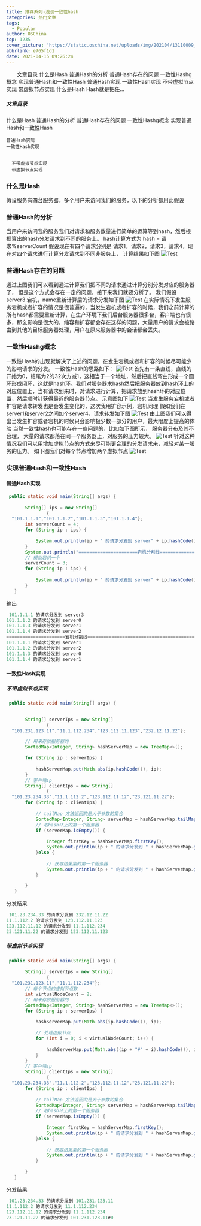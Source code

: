 ```yaml
---
title: 推荐系列-浅谈一致性hash
categories: 热门文章
tags:
  - Popular
author: OSChina
top: 1235
cover_picture: 'https://static.oschina.net/uploads/img/202104/13110009_LCi7.png'
abbrlink: e765f1d1
date: 2021-04-15 09:26:24
---
```


&emsp;&emsp;文章目录 什么是Hash 普通Hash的分析 普通Hash存在的问题 一致性Hashg概念 实现普通Hash和一致性Hash 普通Hash实现 一致性Hash实现 不带虚拟节点实现 带虚拟节点实现 什么是Hash Hash就是把任...
<!-- more -->

                                                                                                                                                                                         
 
  
 ##### 文章目录 
  
  什么是Hash 
  普通Hash的分析 
  普通Hash存在的问题 
  一致性Hashg概念 
  实现普通Hash和一致性Hash 
   
    
    普通Hash实现 
    一致性Hash实现 
     
      
      不带虚拟节点实现 
      带虚拟节点实现 
       
     
  
 
 
 
### 什么是Hash 
 
假设服务有四台服务器，多个用户来访问我们的服务，以下的分析都用此假设 
 
### 普通Hash的分析 
当用户来访问我的服务我们对请求和服务数量进行简单的运算等到hash，然后根据算出的hash分发请求到不同的服务上。 hash计算方式为 hash = 请求%serverCount 假设现在有四个请求分别是 请求1，请求2，请求3，请求4，现在对四个请求进行计算分发请求到不同非服务上， 计算结果如下图 ![Test](https://static.oschina.net/uploads/img/202104/13110009_LCi7.png  '浅谈一致性hash') 
 
### 普通Hash存在的问题 
通过上图我们可以看到通过计算我们把不同的请求通过计算分别分发对应的服务器了， 但是这个方式会存在一定的问题，接下来我们就要分析了。 我们假设server3 宕机，name重新计算后的请求分发如下图 ![Test](https://static.oschina.net/uploads/img/202104/13110009_LCi7.png  '浅谈一致性hash') 在实际情况下发生服务宕机或者扩容的情况是很普遍的，当发生宕机或者扩容的时候，我们之前计算的所有hash都需要重新计算，在生产环境下我们后台服务器很多台，客户端也有很多，那么影响是很⼤的，缩容和扩容都会存在这样的问题，⼤量⽤户的请求会被路由到其他的⽬标服务器处理，⽤户在原来服务器中的会话都会丢失。 
 
### 一致性Hashg概念 
一致性Hash的出现就解决了上述的问题，在发生宕机或者和扩容的时候尽可能少的影响请求的分发。 
一致性Hash的思路如下： ![Test](https://static.oschina.net/uploads/img/202104/13110009_LCi7.png  '浅谈一致性hash') 首先有一条直线，直线的开始为0，结尾为2的32次方减1，这相当于一个地址，然后把直线弯曲形成一个圆环形成闭环，这就是hash环。我们对服务器求hash然后把服务器放到hash环上的对应位置上，当有请求到来时，对请求进行计算，把请求放到hash环的对应位置，然后顺时针获得最近的服务器节点。 示意图如下 ![Test](https://static.oschina.net/uploads/img/202104/13110009_LCi7.png  '浅谈一致性hash') 当发生服务宕机或者扩容是请求转发也是会发生变化的，这次我用扩容示例，宕机同理 假如我们在server1和server2之间加个server4，请求转发如下图 ![Test](https://static.oschina.net/uploads/img/202104/13110009_LCi7.png  '浅谈一致性hash') 由上图我们可以得出当发生扩容或者宕机的时候只会影响极少数一部分的用户，最大限度上提高的体验 
当然一致性hash也可能存在一些问题的，比如如下图所示， 服务器分布及其不合理， 大量的请求都落在同一个服务器上，对服务的压力较大。 ![Test](https://static.oschina.net/uploads/img/202104/13110009_LCi7.png  '浅谈一致性hash') 针对这种情况我们可以用增加虚拟节点的方式来尽可能更合理的分发请求来，减轻对某一服务的压力。 如下图我们对每个节点增加两个虚拟节点 ![Test](https://static.oschina.net/uploads/img/202104/13110009_LCi7.png  '浅谈一致性hash') 
 
### 实现普通Hash和一致性Hash 
 
#### 普通Hash实现 
 
 ```java 
  public static void main(String[] args) {
   
        String[] ips = new String[]
                {
   "101.1.1.1","101.1.1.2","101.1.1.3","101.1.1.4"};
        int serverCount = 4;
        for (String ip : ips) {
   
            System.out.println(ip + " 的请求分发到 server" + ip.hashCode()%serverCount);
        }
        System.out.println("======================宕机分割线==========================================");
        // 模拟宕机一个
        serverCount = 3;
        for (String ip : ips) {
   
            System.out.println(ip + " 的请求分发到 server" + ip.hashCode()%serverCount);
        }
    }
  ``` 
  
输出 
 
 ```java 
  101.1.1.1 的请求分发到 server3
101.1.1.2 的请求分发到 server0
101.1.1.3 的请求分发到 server1
101.1.1.4 的请求分发到 server2
======================宕机分割线==========================================
101.1.1.1 的请求分发到 server1
101.1.1.2 的请求分发到 server2
101.1.1.3 的请求分发到 server0
101.1.1.4 的请求分发到 server1
  ``` 
  
 
#### 一致性Hash实现 
 
##### 不带虚拟节点实现 
 
 ```java 
  public static void main(String[] args) {
   

        String[] serverIps = new String[]
                {
   "101.231.123.11","11.1.112.234","123.112.11.123","232.12.11.22"};

        // 用来存放服务器的
        SortedMap<Integer, String> hashServerMap = new TreeMap<>();

        for (String ip : serverIps) {
   
            hashServerMap.put(Math.abs(ip.hashCode()), ip);
        }
        // 客戶端ip
        String[] clientIps = new String[]
                {
   "101.23.234.33","11.1.112.2","123.112.11.12","23.121.11.22"};
        for (String ip : clientIps) {
   
            // tailMap 方法返回的是大于参数的集合
            SortedMap<Integer, String> serverMap = hashServerMap.tailMap(Math.abs(ip.hashCode()));
            // 取hash环上的第一个服务器
            if (serverMap.isEmpty()) {
   
                Integer firstKey = hashServerMap.firstKey();
                System.out.println(ip + " 的请求分发到 " + hashServerMap.get(firstKey));
            }else {
   
                // 获取结果集的第一个服务器
                System.out.println(ip + " 的请求分发到 " + hashServerMap.get(serverMap.firstKey()));
            }

        }
    }
  ``` 
  
分发结果 
 
 ```java 
  101.23.234.33 的请求分发到 232.12.11.22
11.1.112.2 的请求分发到 123.112.11.123
123.112.11.12 的请求分发到 11.1.112.234
23.121.11.22 的请求分发到 123.112.11.123
  ``` 
  
 
##### 带虚拟节点实现 
 
 ```java 
  public static void main(String[] args) {
   
        String[] serverIps = new String[]
                {
   "101.231.123.11","11.1.112.234"};
        // 每个节点的虚拟节点数
        int virtualNodeCount = 2;
        // 用来存放服务器的
        SortedMap<Integer, String> hashServerMap = new TreeMap<>();
        for (String ip : serverIps) {
   
            hashServerMap.put(Math.abs(ip.hashCode()), ip);

            // 处理虚拟节点
            for (int i = 0; i < virtualNodeCount; i++) {
   
                hashServerMap.put(Math.abs((ip + "#" + i).hashCode()), ip + "#" + i);
            }
        }
        // 客戶端ip
        String[] clientIps = new String[]
                {
   "101.23.234.33","11.1.112.2","123.112.11.12","23.121.11.22"};
        for (String ip : clientIps) {
   
            // tailMap 方法返回的是大于参数的集合
            SortedMap<Integer, String> serverMap = hashServerMap.tailMap(Math.abs(ip.hashCode()));
            // 取hash环上的第一个服务器
            if (serverMap.isEmpty()) {
   
                Integer firstKey = hashServerMap.firstKey();
                System.out.println(ip + " 的请求分发到 " + hashServerMap.get(firstKey));
            }else {
   
                // 获取结果集的第一个服务器
                System.out.println(ip + " 的请求分发到 " + hashServerMap.get(serverMap.firstKey()));
            }

        }
    }
  ``` 
  
分发结果 
 
 ```java 
  101.23.234.33 的请求分发到 101.231.123.11
11.1.112.2 的请求分发到 11.1.112.234
123.112.11.12 的请求分发到 11.1.112.234
23.121.11.22 的请求分发到 101.231.123.11#0
  ``` 
 
                                        